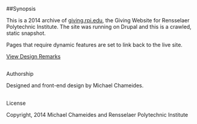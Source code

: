 ##Synopsis

This is a 2014 archive of <a href="http://giving.rpi.edu">giving.rpi.edu</a>, the Giving Website for Rensselaer Polytechnic Institute. The site was running on Drupal and this is a crawled, static snapshot. 

Pages that require dynamic features are set to link back to the live site.

<a href="http://chameid.es/remarks/first-mobile-first/">View Design Remarks</a>

##

Authorship

Designed and front-end design by Michael Chameides. 

##

License 

Copyright, 2014 
Michael Chameides and Rensselaer Polytechnic Institute